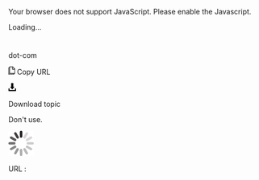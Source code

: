 Your browser does not support JavaScript. Please enable the Javascript.

Loading...

# 

dot-com

![Copy URL](media/dot-com/Copy.png)
Copy URL

![Download](media/dot-com/Download.png)

Download topic

Don't use.

![In progress](media/dot-com/activity-large.gif)

URL :
